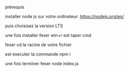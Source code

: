 prérequis

installer node js sur votre ordinateur: https://nodejs.org/en/

puis choisisez la version LTS

une fois installer feser win+r est taper cmd

feser cd la racine de votre fichier

est executer la commande npm i

une fois terminer feser node index.js

